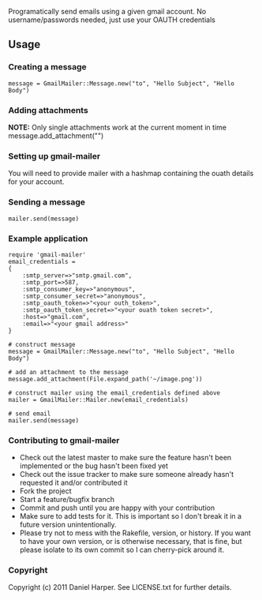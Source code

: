 Programatically send emails using a given gmail account. No username/passwords needed, just use your OAUTH credentials

## Usage
### Creating a message
    message = GmailMailer::Message.new("to", "Hello Subject", "Hello Body")

### Adding attachments
**NOTE:** Only single attachments work at the current moment in time 
    message.add_attachment("<path-to-file>")

### Setting up gmail-mailer
You will need to provide mailer with a hashmap containing the ouath details for your account.

### Sending a message
    mailer.send(message)

### Example application
    require 'gmail-mailer'
    email_credentials = 
    {
        :smtp_server=>"smtp.gmail.com", 
        :smtp_port=>587, 
        :smtp_consumer_key=>"anonymous", 
        :smtp_consumer_secret=>"anonymous", 
        :smtp_oauth_token=>"<your outh_token>",
        :smtp_oauth_token_secret=>"<your ouath token secret>", 
        :host=>"gmail.com", 
        :email=>"<your gmail address>"
    }

    # construct message
    message = GmailMailer::Message.new("to", "Hello Subject", "Hello Body")

    # add an attachment to the message
    message.add_attachment(File.expand_path('~/image.png'))

    # construct mailer using the email_credentials defined above
    mailer = GmailMailer::Mailer.new(email_credentials)

    # send email
    mailer.send(message)
       
### Contributing to gmail-mailer
 
* Check out the latest master to make sure the feature hasn't been implemented or the bug hasn't been fixed yet
* Check out the issue tracker to make sure someone already hasn't requested it and/or contributed it
* Fork the project
* Start a feature/bugfix branch
* Commit and push until you are happy with your contribution
* Make sure to add tests for it. This is important so I don't break it in a future version unintentionally.
* Please try not to mess with the Rakefile, version, or history. If you want to have your own version, or is otherwise necessary, that is fine, but please isolate to its own commit so I can cherry-pick around it.

### Copyright

Copyright (c) 2011 Daniel Harper. See LICENSE.txt for
further details.

